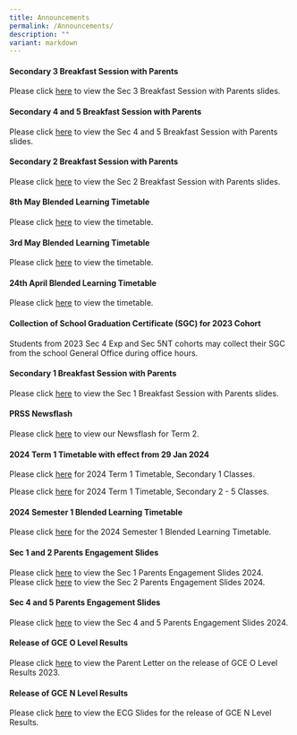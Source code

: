 ```yaml
---
title: Announcements
permalink: /Announcements/
description: ""
variant: markdown
---
```

#### Secondary 3 Breakfast Session with Parents

Please click [here](/files/Information%20for%20Parents/2024_Sec_4_Breakfast_with_Parents_17_May.pdf) to view the Sec 3 Breakfast Session with Parents slides.

#### Secondary 4 and 5 Breakfast Session with Parents

Please click [here](/files/Information%20for%20Parents/2024_Sec_4_Breakfast_with_Parents_17_May.pdf) to view the Sec 4 and 5 Breakfast Session with Parents slides.

#### Secondary 2 Breakfast Session with Parents

Please click [here](/files/2024_Sec_2_Breakfast_with_Parents_10_May__Reduced_size_.pdf) to view the Sec 2 Breakfast Session with Parents slides.

#### 8th May Blended Learning Timetable

Please click [here](/files/Announcements/8th_May_2024_BL_TT_V1_Classes.pdf) to view the timetable.

#### 3rd May Blended Learning Timetable

Please click [here](/files/Announcements/3rd_May_2024_BL_TT_V1_Classes.pdf) to view the timetable.

#### 24th April Blended Learning Timetable

Please click [here](/files/Announcements/2024/24th_April_2024_BL_TT_V1_Classes.pdf) to view the timetable.

#### Collection of School Graduation Certificate (SGC) for 2023 Cohort
Students from 2023 Sec 4 Exp and Sec 5NT cohorts may collect their SGC from the school General Office during office hours.

#### Secondary 1 Breakfast Session with Parents

Please click [here](/files/Information%20for%20Parents/2024_Sec_1_Breakfast_with_Parents_12_Apr.pdf) to view the Sec 1 Breakfast Session with Parents slides.

#### PRSS Newsflash

Please click [here](/files/Newsflash_Term_2_2024.pdf) to view our Newsflash for Term 2.

#### 2024 Term 1 Timetable with effect from 29 Jan 2024

Please click [here](/files/Timetable_for_Class_S1_wef_29_Jan.pdf) for 2024 Term 1 Timetable, Secondary 1 Classes.

Please click [here](/files/Timetable_for_Class_S2___5_wef_29_Jan.pdf) for 2024 Term 1 Timetable, Secondary 2 - 5 Classes.

#### 2024 Semester 1 Blended Learning Timetable

Please click [here](/files/2024_SEM1_BL_TT_V1_Classes.pdf) for the 2024 Semester 1 Blended Learning Timetable.

#### Sec 1 and 2 Parents Engagement Slides

Please click [here](/files/Information%20for%20Parents/2024_Sec_1_Parent_Engagement_2_Feb_compressed.pdf) to view the Sec 1 Parents Engagement Slides 2024.<br>
Please click [here](/files/Information%20for%20Parents/2024_Sec_2_Parent_Engagement_16_Feb_compressed.pdf) to view the Sec 2 Parents Engagement Slides 2024.

#### Sec 4 and 5 Parents Engagement Slides

Please click [here](/files/Information%20for%20Parents/Sec_4_and_5_Parents_Engagement_2024.pdf) to view the Sec 4 and 5 Parents Engagement Slides 2024.

#### Release of GCE O Level Results
Please click [here](/files/Announcements/Letter_to_parents_on_release_of_GCE_O_Level_Results_2023__Combined_.pdf) to view the Parent Letter on the release of GCE O Level Results 2023.

#### Release of GCE N Level Results

Please click [here](/files/Announcements/2023/Release_of_GCE_N_Level_Results_2023_Admin_ECG_Slides_for_Sch_Website.pdf) to view the ECG Slides for the release of GCE N Level Results.